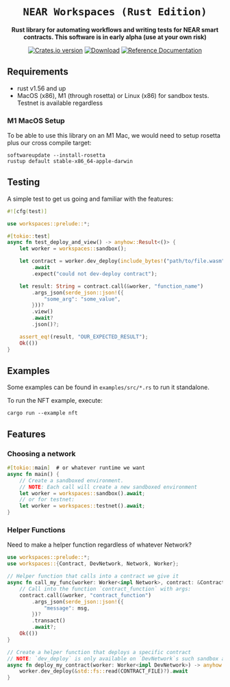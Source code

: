 <div align="center">

  <h1><code>NEAR Workspaces (Rust Edition)</code></h1>

  <p>
    <strong>Rust library for automating workflows and writing tests for NEAR smart contracts. This software is in early alpha (use at your own risk)</strong>
  </p>

  <p>
    <a href="https://crates.io/crates/workspaces"><img src="https://img.shields.io/crates/v/workspaces.svg?style=flat-square" alt="Crates.io version" /></a>
    <a href="https://crates.io/crates/workspaces"><img src="https://img.shields.io/crates/d/workspaces.svg?style=flat-square" alt="Download" /></a>
    <a href="https://docs.rs/workspaces"><img src="https://docs.rs/workspaces/badge.svg" alt="Reference Documentation" /></a>
  </p>
</div>

## Requirements
- rust v1.56 and up
- MacOS (x86), M1 (through rosetta) or Linux (x86) for sandbox tests. Testnet is available regardless

### M1 MacOS Setup
To be able to use this library on an M1 Mac, we would need to setup rosetta plus our cross compile target:
```
softwareupdate --install-rosetta
rustup default stable-x86_64-apple-darwin
```

## Testing
A simple test to get us going and familiar with the features:

```rust
#![cfg(test)]

use workspaces::prelude::*;

#[tokio::test]
async fn test_deploy_and_view() -> anyhow::Result<()> {
    let worker = workspaces::sandbox();

    let contract = worker.dev_deploy(include_bytes!("path/to/file.wasm"))
        .await
        .expect("could not dev-deploy contract");

    let result: String = contract.call(&worker, "function_name")
        .args_json(serde_json::json!({
            "some_arg": "some_value",
        }))?
        .view()
        .await?
        .json()?;

    assert_eq!(result, "OUR_EXPECTED_RESULT");
    Ok(())
}
```

## Examples
Some examples can be found in `examples/src/*.rs` to run it standalone.

To run the NFT example, execute:
```
cargo run --example nft
```

## Features

### Choosing a network

```rust
#[tokio::main]  # or whatever runtime we want
async fn main() {
    // Create a sandboxed environment.
    // NOTE: Each call will create a new sandboxed environment
    let worker = workspaces::sandbox().await;
    // or for testnet:
    let worker = workspaces::testnet().await;
}
```

### Helper Functions

Need to make a helper function regardless of whatever Network?

```rust
use workspaces::prelude::*;
use workspaces::{Contract, DevNetwork, Network, Worker};

// Helper function that calls into a contract we give it
async fn call_my_func(worker: Worker<impl Network>, contract: &Contract) -> anyhow::Result<()> {
    // Call into the function `contract_function` with args:
    contract.call(&worker, "contract_function")
        .args_json(serde_json::json!({
            "message": msg,
        })?
        .transact()
        .await?;
    Ok(())
}

// Create a helper function that deploys a specific contract
// NOTE: `dev_deploy` is only available on `DevNetwork`s such sandbox and testnet.
async fn deploy_my_contract(worker: Worker<impl DevNetwork>) -> anyhow::Result<Contract> {
    worker.dev_deploy(&std::fs::read(CONTRACT_FILE)?).await
}
```
